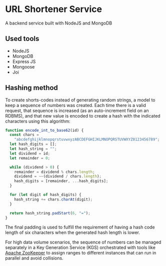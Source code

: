 # URL Shortener Service
A backend service built with NodeJS and MongoDB

## Used tools

- NodeJS
- MongoDB
- Express JS
- Mongoose
- Joi

## Hashing method

To create shorts-codes instead of generating random strings, a model to keep a sequence of numbers was created. Each time there is a valid request, that sequence is increased (as an auto-increment field on an RDBMS), and that new value is encoded to create a hash with the indicated characters using this algorithm:

```js
function encode_int_to_base62(id) {
  const chars =
    "abcdefghijklmnopqrstuvwxyzABCDEFGHIJKLMNOPQRSTUVWXYZ0123456789";
  let hash_digits = [];
  let hash_string = "";
  let dividend = id;
  let remainder = 0;

  while (dividend > 0) {
    remainder = dividend % chars.length;
    dividend = ~~(dividend / chars.length);
    hash_digits = [remainder, ...hash_digits];
  }

  for (let digit of hash_digits) {
    hash_string += chars.charAt(digit);
  }

  return hash_string.padStart(6, "=");
}
```

The final padding is used to fulfill the requirement of having a hash code length of six characters when the generated hash length is lower.

For high data volume scenarios, the sequence of numbers can be managed separately in a Key Generation Service (KGS) orchestrated with tools like [Apache ZooKeeper](https://zookeeper.apache.org/) to assign ranges to different instances that can run in parallel and avoid collisions.
